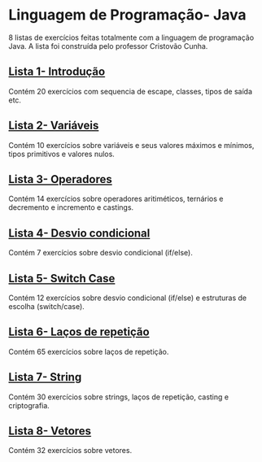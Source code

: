 # Linguagem de Programação- Java
8 listas de exercícios feitas totalmente com a linguagem de programação Java. A lista foi construída pelo professor Cristovão Cunha.

## [Lista 1- Introdução](https://github.com/babimingatos/Java/tree/main/Lista%201)
<html>
  Contém 20 exercícios com sequencia de escape, classes, tipos de saída etc.
</html>

## [Lista 2- Variáveis](https://github.com/babimingatos/Java/tree/main/Lista%202)
<html>
  Contém 10 exercícios sobre variáveis e seus valores máximos e mínimos, tipos primitivos e valores nulos.
</html>

## [Lista 3- Operadores](https://github.com/babimingatos/Java/tree/main/Lista%203)
<html>
  Contém 14 exercícios sobre operadores aritiméticos, ternários e decremento e incremento e castings.
</html>

## [Lista 4- Desvio condicional](https://github.com/babimingatos/java/tree/main/Lista%204)
<html>
  Contém 7 exercícios sobre desvio condicional (if/else).
</html>

## [Lista 5- Switch Case](https://github.com/babimingatos/Java/tree/main/Lista%205)
<html>
  Contém 12 exercícios sobre desvio condicional (if/else) e estruturas de escolha (switch/case).
</html>

## [Lista 6- Laços de repetição](https://github.com/babimingatos/Java/tree/main/Lista%206)
<html>
  Contém 65 exercícios sobre laços de repetição.
</html>

## [Lista 7- String](https://github.com/babimingatos/Java/tree/main/Lista%207)
<html>
  Contém 30 exercícios sobre strings, laços de repetição, casting e criptografia.
</html>

## [Lista 8- Vetores](https://github.com/babimingatos/Java/tree/main/Lista%208)
<html>
  Contém 32 exercícios sobre vetores.
</html>
